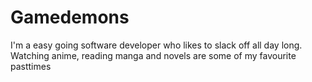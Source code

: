 # Gamedemons

I'm a easy going software developer who likes to slack off all day long. Watching anime, reading manga and novels are some of my favourite pasttimes


<!---
manthan-softraw/manthan-softraw is a ✨ special ✨ repository because its `README.md` (this file) appears on your GitHub profile.
You can click the Preview link to take a look at your changes.
--->
